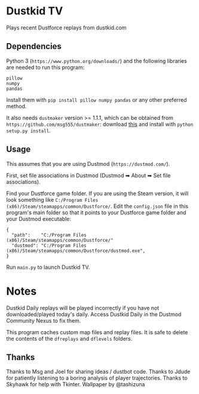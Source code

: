 # Dustkid TV

Plays recent Dustforce replays from dustkid.com


## Dependencies

Python 3 (`https://www.python.org/downloads/`) and the following libraries are needed to run this program:

```
pillow
numpy
pandas
```

Install them with `pip install pillow numpy pandas` or any other preferred method.

It also needs `dustmaker` version >= 1.1.1, which can be obtained from `https://github.com/msg555/dustmaker`: download [this](https://github.com/msg555/dustmaker/archive/refs/heads/main.zip) and install with `python setup.py install`.


## Usage

This assumes that you are using Dustmod (`https://dustmod.com/`).

First, set file associations in Dustmod (Dustmod ➡ About ➡ Set file associations).

Find your Dustforce game folder. If you are using the Steam version, it will look something like `C:/Program Files (x86)/Steam/steamapps/common/Dustforce/`. Edit the `config.json` file in this program's main folder so that it points to your Dustforce game folder and your Dustmod executable:

```
{
  "path":    "C:/Program Files (x86)/Steam/steamapps/common/Dustforce/"
  "dustmod": "C:/Program Files (x86)/Steam/steamapps/common/Dustforce/dustmod.exe",
}
```

Run `main.py` to launch Dustkid TV.


# Notes

Dustkid Daily replays will be played incorrectly if you have not downloaded/played today's daily. Access Dustkid Daily in the Dustmod Community Nexus to fix them.

This program caches custom map files and replay files. It is safe to delete the contents of the `dfreplays` and `dflevels` folders.


## Thanks

Thanks to Msg and Joel for sharing ideas / dustbot code.
Thanks to Jdude for patiently listening to a boring analysis of player trajectories.
Thanks to Skyhawk for help with Tkinter.
Wallpaper by @tashizuna
